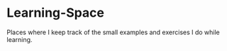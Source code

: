 # Learning-Space
Places where I keep track of the small examples and exercises I do while learning.
